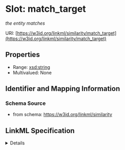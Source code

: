 # Slot: match_target
_the entity matches_


URI: [https://w3id.org/linkml/similarity/match_target](https://w3id.org/linkml/similarity/match_target)



<!-- no inheritance hierarchy -->




## Properties

* Range: [xsd:string](http://www.w3.org/2001/XMLSchema#string)
* Multivalued: None







## Identifier and Mapping Information







### Schema Source


* from schema: https://w3id.org/linkml/similarity




## LinkML Specification

<details>
```yaml
name: match_target
description: the entity matches
from_schema: https://w3id.org/linkml/similarity
rank: 1000
alias: match_target
domain_of:
- BestMatch
range: string

```
</details>